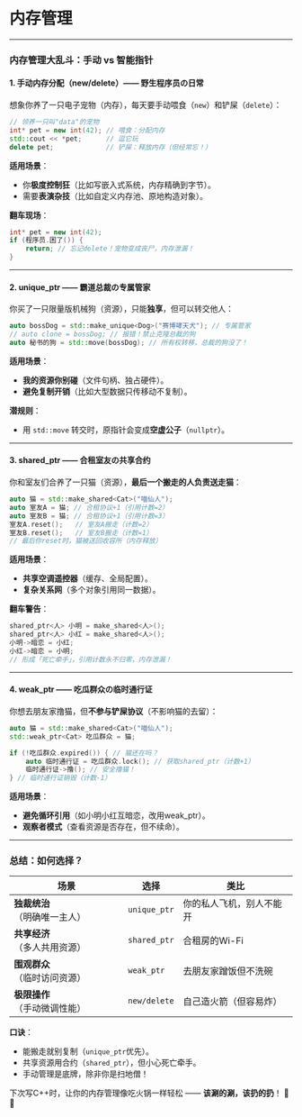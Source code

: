 
# 内存管理


---

### **内存管理大乱斗：手动 vs 智能指针**

#### **1. 手动内存分配（new/delete）—— 野生程序员の日常**
想象你养了一只电子宠物（内存），每天要手动喂食（`new`）和铲屎（`delete`）：

```cpp
// 领养一只叫"data"的宠物
int* pet = new int(42); // 喂食：分配内存
std::cout << *pet;      // 逗它玩
delete pet;             // 铲屎：释放内存（但经常忘！）
```

**适用场景**：
- 你**极度控制狂**（比如写嵌入式系统，内存精确到字节）。
- 需要**表演杂技**（比如自定义内存池、原地构造对象）。

**翻车现场**：
```cpp
int* pet = new int(42);
if (程序员.困了()) {
    return; // 忘记delete！宠物变成丧尸，内存泄漏！
}
```

---

#### **2. unique_ptr —— 霸道总裁の专属管家**
你买了一只限量版机械狗（资源），只能**独享**，但可以转交他人：

```cpp
auto bossDog = std::make_unique<Dog>("赛博哮天犬"); // 专属管家
// auto clone = bossDog; // 报错！禁止克隆总裁的狗
auto 秘书的狗 = std::move(bossDog); // 所有权转移，总裁的狗没了！
```

**适用场景**：
- **我的资源你别碰**（文件句柄、独占硬件）。
- **避免复制开销**（比如大型数据只传移动不复制）。

**潜规则**：
- 用 `std::move` 转交时，原指针会变成**空虚公子**（`nullptr`）。

---

#### **3. shared_ptr —— 合租室友の共享合约**
你和室友们合养了一只猫（资源），**最后一个搬走的人负责送走猫**：

```cpp
auto 猫 = std::make_shared<Cat>("喵仙人");
auto 室友A = 猫; // 合租协议+1（引用计数=2）
auto 室友B = 猫; // 合租协议+1（引用计数=3）
室友A.reset();   // 室友A搬走（计数=2）
室友B.reset();   // 室友B搬走（计数=1）
// 最后你reset时，猫被送回收容所（内存释放）
```

**适用场景**：
- **共享空调遥控器**（缓存、全局配置）。
- **复杂关系网**（多个对象引用同一数据）。

**翻车警告**：
```cpp
shared_ptr<人> 小明 = make_shared<人>();
shared_ptr<人> 小红 = make_shared<人>();
小明->暗恋 = 小红;
小红->暗恋 = 小明;
// 形成「死亡牵手」，引用计数永不归零，内存泄漏！
```

---

#### **4. weak_ptr —— 吃瓜群众の临时通行证**
你想去朋友家撸猫，但**不参与铲屎协议**（不影响猫的去留）：

```cpp
auto 猫 = std::make_shared<Cat>("喵仙人");
std::weak_ptr<Cat> 吃瓜群众 = 猫;

if (!吃瓜群众.expired()) { // 猫还在吗？
    auto 临时通行证 = 吃瓜群众.lock(); // 获取shared_ptr（计数+1）
    临时通行证->撸(); // 安全撸猫！
} // 临时通行证销毁（计数-1）
```

**适用场景**：
- **避免循环引用**（如小明小红互暗恋，改用weak_ptr）。
- **观察者模式**（查看资源是否存在，但不续命）。

---

### **总结：如何选择？**
| 场景 | 选择 | 类比 |
|------|------|------|
| **独裁统治**（明确唯一主人） | `unique_ptr` | 你的私人飞机，别人不能开 |
| **共享经济**（多人共用资源） | `shared_ptr` | 合租房的Wi-Fi |
| **围观群众**（临时访问资源） | `weak_ptr` | 去朋友家蹭饭但不洗碗 |
| **极限操作**（手动微调性能） | `new/delete` | 自己造火箭（但容易炸） |

**口诀**：
- 能搬走就别复制（`unique_ptr`优先）。
- 共享资源用合约（`shared_ptr`），但小心死亡牵手。
- 手动管理是底牌，除非你是扫地僧！

下次写C++时，让你的内存管理像吃火锅一样轻松 —— **该涮的涮，该扔的扔**！ 🍲🔧